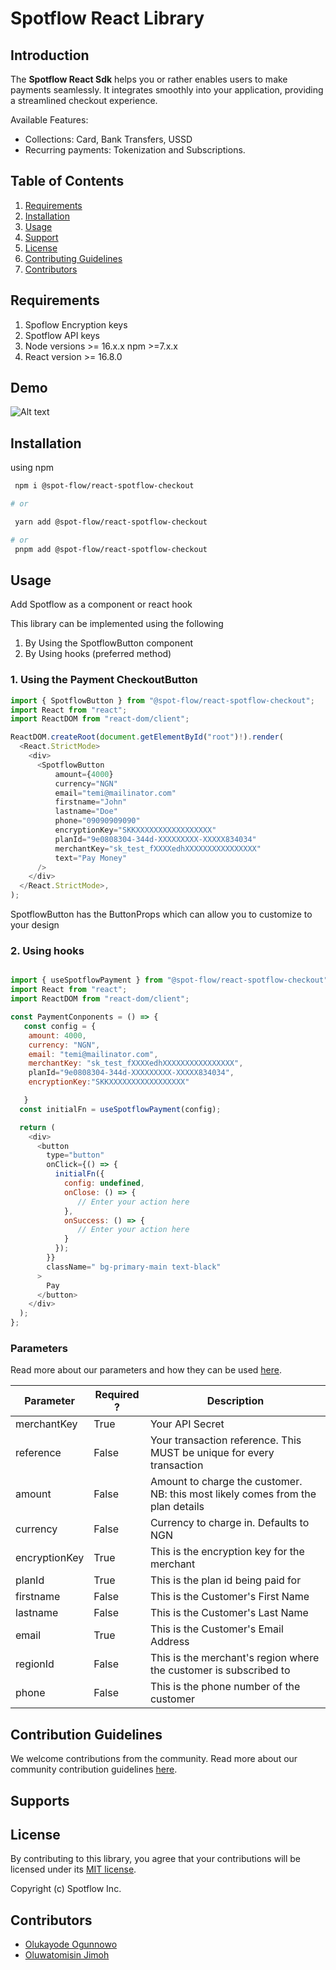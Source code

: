 # Spotflow React Library

## Introduction

The **Spotflow React Sdk** helps you or rather enables users to make payments seamlessly. It integrates smoothly into your application, providing a streamlined checkout experience.

Available Features:

- Collections: Card, Bank Transfers, USSD
- Recurring payments: Tokenization and Subscriptions.

## Table of Contents

1. [Requirements](#requirements)
2. [Installation](#installation)
3. [Usage](#usage)
4. [Support](#supports)
5. [License](#license)
6. [Contributing Guidelines](#contribting-guidelines)
7. [Contributors](#contributors)

## Requirements

1. Spoflow Encryption keys
2. Spotflow API keys
3. Node versions >= 16.x.x npm >=7.x.x
4. React version >= 16.8.0

## Demo

![Alt text](https://github.com/user-attachments/assets/4dbb0b2e-2142-4f04-994a-5c352de7d30e "a title")

## Installation

using npm

 ```bash
  npm i @spot-flow/react-spotflow-checkout

# or

  yarn add @spot-flow/react-spotflow-checkout

# or
  pnpm add @spot-flow/react-spotflow-checkout
   ```

## Usage

Add Spotflow as a component or react hook

This library can be implemented using the following

1. By Using the SpotflowButton component
2. By Using hooks (preferred method)

### 1. Using the Payment CheckoutButton

```javascript
import { SpotflowButton } from "@spot-flow/react-spotflow-checkout";
import React from "react";
import ReactDOM from "react-dom/client";

ReactDOM.createRoot(document.getElementById("root")!).render(
  <React.StrictMode>
    <div>
      <SpotflowButton
          amount={4000}
          currency="NGN"
          email="temi@mailinator.com"
          firstname="John"
          lastname="Doe"
          phone="09090909090"
          encryptionKey="SKKXXXXXXXXXXXXXXXXX"
          planId="9e0808304-344d-XXXXXXXXX-XXXXX834034"
          merchantKey="sk_test_fXXXXedhXXXXXXXXXXXXXXXX"
          text="Pay Money"
      />
    </div>
  </React.StrictMode>,
);

```

SpotflowButton has the ButtonProps which can allow you to customize to your design



### 2. Using hooks

```javascript

import { useSpotflowPayment } from "@spot-flow/react-spotflow-checkout";
import React from "react";
import ReactDOM from "react-dom/client";

const PaymentConponents = () => {
   const config = {
    amount: 4000,
    currency: "NGN",
    email: "temi@mailinator.com",
    merchantKey: "sk_test_fXXXXedhXXXXXXXXXXXXXXXX",
    planId="9e0808304-344d-XXXXXXXXX-XXXXX834034",
    encryptionKey:"SKKXXXXXXXXXXXXXXXXX"

   }
  const initialFn = useSpotflowPayment(config);

  return (
    <div>
      <button
        type="button"
        onClick={() => {
          initialFn({
            config: undefined,
            onClose: () => {
               // Enter your action here
            },
            onSuccess: () => {
               // Enter your action here 
            }
          });
        }}
        className=" bg-primary-main text-black"
      >
        Pay
      </button>
    </div>
  );
};


```

### Parameters

Read more about our parameters and how they can be used [here](https://docs.spotflow.one/Developer%20Tools/inline-js).

| Parameter           | Required ? |Description     |
| ------------------- | ----------------- | ---------------------------------------------------------------------------------------------------------------------------------------------------------------------------------------------------------------------------------------------- |
| merchantKey         | True              | Your API Secret |
| reference           | False             | Your transaction reference. This MUST be unique for every transaction  |
| amount              | False              | Amount to charge the customer. NB: this most likely comes from the plan details    |
| currency            | False             | Currency to charge in. Defaults to NGN                 |
| encryptionKey       | True               | This is the encryption key for the merchant |
| planId   | True | This is the plan id being paid for  |
| firstname | False | This is the Customer's First Name |
| lastname | False | This is the Customer's Last Name |
| email | True | This is the Customer's Email Address |
| regionId | False | This is the merchant's region where the customer is subscribed to |
| phone | False | This is the phone number of the customer |

## Contribution Guidelines

We welcome contributions from the community. Read more about our community contribution guidelines [here](/CONTRIBUTION.md).

## Supports

## License

By contributing to this library, you agree that your contributions will be licensed under its [MIT license](/LICENSE).

Copyright (c) Spotflow Inc.

## Contributors

- [Olukayode Ogunnowo](http://github.com/dansagam)
- [Oluwatomisin Jimoh](https://github.com/ekiira)

